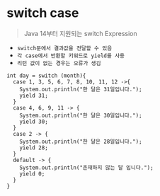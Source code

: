 # **switch case**

> Java 14부터 지원되는 switch Expression

-   `switch문에서 결과값을 전달할 수 있음`<br>
-   `각 case에서 반환할 키워드로 yield를 사용`<br>
-   `리턴 값이 없는 경우는 오류가 생김`

```
int day = switch (month){
  case 1, 3, 5, 6, 7, 8, 10, 11, 12 ->{
    System.out.println("한 달은 31일입니다.");
    yield 31;
  }
  case 4, 6, 9, 11 -> {
    System.out.println("한 달은 30일입니다.");
    yield 30;
  }
  case 2 -> {
    System.out.println("한 달은 28일입니다.");
    yield 28;
  }
  default -> {
    System.out.println("존재하지 않는 달 입니다.");
    yield 0;
  }
}
```
